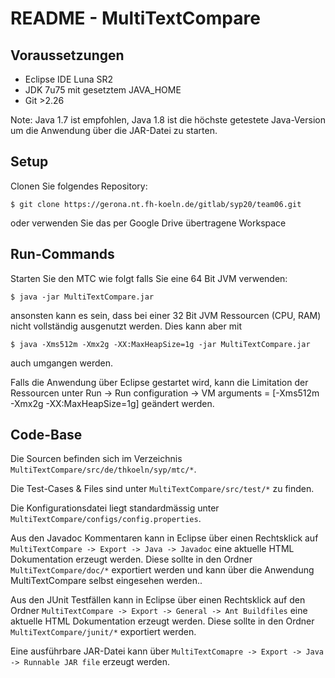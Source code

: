 # README - MultiTextCompare

## Voraussetzungen

- Eclipse IDE Luna SR2
- JDK 7u75 mit gesetztem JAVA_HOME
- Git >2.26

Note: Java 1.7 ist empfohlen, Java 1.8 ist die höchste getestete Java-Version um die Anwendung über die JAR-Datei zu starten.

## Setup

Clonen Sie folgendes Repository:

```
$ git clone https://gerona.nt.fh-koeln.de/gitlab/syp20/team06.git
```

oder verwenden Sie das per Google Drive übertragene Workspace

## Run-Commands

Starten Sie den MTC wie folgt falls Sie eine 64 Bit JVM verwenden:

```
$ java -jar MultiTextCompare.jar
```

ansonsten kann es sein, dass bei einer 32 Bit JVM Ressourcen (CPU, RAM) nicht vollständig ausgenutzt werden.
Dies kann aber mit

```
$ java -Xms512m -Xmx2g -XX:MaxHeapSize=1g -jar MultiTextCompare.jar
```

auch umgangen werden.

Falls die Anwendung über Eclipse gestartet wird, kann die Limitation der Ressourcen unter Run -> Run configuration -> VM arguments = [-Xms512m -Xmx2g -XX:MaxHeapSize=1g] geändert werden.

## Code-Base

Die Sourcen befinden sich im Verzeichnis `MultiTextCompare/src/de/thkoeln/syp/mtc/*`.

Die Test-Cases & Files sind unter `MultiTextCompare/src/test/*` zu finden.

Die Konfigurationsdatei liegt standardmässig unter `MultiTextCompare/configs/config.properties`.

Aus den Javadoc Kommentaren kann in Eclipse über einen Rechtsklick auf `MultiTextCompare -> Export -> Java -> Javadoc` eine aktuelle HTML Dokumentation erzeugt werden. Diese sollte in den Ordner `MultiTextCompare/doc/*` exportiert werden und kann über die Anwendung MultiTextCompare selbst eingesehen werden..

Aus den JUnit Testfällen kann in Eclipse über einen Rechtsklick auf den Ordner `MultiTextCompare -> Export -> General -> Ant Buildfiles` eine aktuelle HTML Dokumentation erzeugt werden. Diese sollte in den Ordner `MultiTextCompare/junit/*` exportiert werden.

Eine ausführbare JAR-Datei kann über `MultiTextComapre -> Export -> Java -> Runnable JAR file` erzeugt werden.
